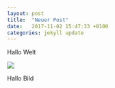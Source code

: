 ```yaml
---
layout: post
title:  "Neuer Post"
date:   2017-11-02 15:47:33 +0100
categories: jekyll update
---
```

Hallo Welt

<img src="https://upload.wikimedia.org/wikipedia/commons/thumb/e/e3/Logo_BILD.svg/964px-Logo_BILD.svg.png">

Hallo Bild